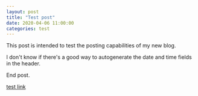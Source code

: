 ```yaml
---
layout: post
title: "Test post"
date: 2020-04-06 11:00:00
categories: test
---
```

This post is intended to test the posting capabilities of my new blog.

I don't know if there's a good way to autogenerate the date and time fields in the header.

End post.

[test link][markdown-help]

[markdown-help]: https://www.markdownguide.org/
